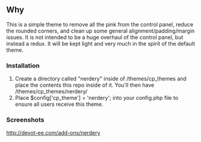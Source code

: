 
## Why

This is a simple theme to remove all the pink from the control panel, reduce the rounded corners, and clean up some general alignment/padding/margin issues. It is not intended to be a huge overhaul of the control panel, but instead a redux. It will be kept light and very much in the spirit of the default theme.

### Installation

1. Create a directory called "nerdery" inside of /themes/cp_themes and place the contents this repo inside of it. You'll then have /themes/cp_themes/nerdery/
2. Place $config['cp_theme'] = 'nerdery'; into your config.php file to ensure all users receive this theme.

### Screenshots

http://devot-ee.com/add-ons/nerdery
